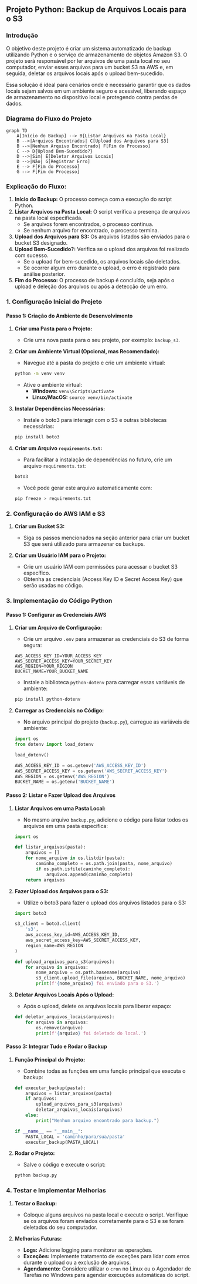 ## Projeto Python: Backup de Arquivos Locais para o S3

### Introdução

O objetivo deste projeto é criar um sistema automatizado de backup utilizando Python e o serviço de armazenamento de objetos Amazon S3. O projeto será responsável por ler arquivos de uma pasta local no seu computador, enviar esses arquivos para um bucket S3 na AWS e, em seguida, deletar os arquivos locais após o upload bem-sucedido.

Essa solução é ideal para cenários onde é necessário garantir que os dados locais sejam salvos em um ambiente seguro e acessível, liberando espaço de armazenamento no dispositivo local e protegendo contra perdas de dados.

### Diagrama do Fluxo do Projeto

```mermaid
graph TD
    A[Início do Backup] --> B{Listar Arquivos na Pasta Local}
    B -->|Arquivos Encontrados| C[Upload dos Arquivos para S3]
    B -->|Nenhum Arquivo Encontrado| F[Fim do Processo]
    C --> D{Upload Bem-Sucedido?}
    D -->|Sim| E[Deletar Arquivos Locais]
    D -->|Não| G[Registrar Erro]
    E --> F[Fim do Processo]
    G --> F[Fim do Processo]
```

### Explicação do Fluxo:

1. **Início do Backup:** O processo começa com a execução do script Python.
2. **Listar Arquivos na Pasta Local:** O script verifica a presença de arquivos na pasta local especificada.
   - Se arquivos forem encontrados, o processo continua.
   - Se nenhum arquivo for encontrado, o processo termina.
3. **Upload dos Arquivos para S3:** Os arquivos listados são enviados para o bucket S3 designado.
4. **Upload Bem-Sucedido?:** Verifica se o upload dos arquivos foi realizado com sucesso.
   - Se o upload for bem-sucedido, os arquivos locais são deletados.
   - Se ocorrer algum erro durante o upload, o erro é registrado para análise posterior.
5. **Fim do Processo:** O processo de backup é concluído, seja após o upload e deleção dos arquivos ou após a detecção de um erro.

### 1. Configuração Inicial do Projeto

#### Passo 1: Criação do Ambiente de Desenvolvimento

1. **Criar uma Pasta para o Projeto:**
   - Crie uma nova pasta para o seu projeto, por exemplo: `backup_s3`.

2. **Criar um Ambiente Virtual (Opcional, mas Recomendado):**
   - Navegue até a pasta do projeto e crie um ambiente virtual:
   
   ```bash
   python -m venv venv
   ```

   - Ative o ambiente virtual:
     - **Windows:** `venv\Scripts\activate`
     - **Linux/MacOS:** `source venv/bin/activate`

3. **Instalar Dependências Necessárias:**
   - Instale o boto3 para interagir com o S3 e outras bibliotecas necessárias:
   
   ```bash
   pip install boto3
   ```

4. **Criar um Arquivo `requirements.txt`:**
   - Para facilitar a instalação de dependências no futuro, crie um arquivo `requirements.txt`:
   
   ```bash
   boto3
   ```

   - Você pode gerar este arquivo automaticamente com:
   
   ```bash
   pip freeze > requirements.txt
   ```

### 2. Configuração do AWS IAM e S3

1. **Criar um Bucket S3:**
   - Siga os passos mencionados na seção anterior para criar um bucket S3 que será utilizado para armazenar os backups.

2. **Criar um Usuário IAM para o Projeto:**
   - Crie um usuário IAM com permissões para acessar o bucket S3 específico.
   - Obtenha as credenciais (Access Key ID e Secret Access Key) que serão usadas no código.

### 3. Implementação do Código Python

#### Passo 1: Configurar as Credenciais AWS

1. **Criar um Arquivo de Configuração:**
   - Crie um arquivo `.env` para armazenar as credenciais do S3 de forma segura:
   
   ```
   AWS_ACCESS_KEY_ID=YOUR_ACCESS_KEY
   AWS_SECRET_ACCESS_KEY=YOUR_SECRET_KEY
   AWS_REGION=YOUR_REGION
   BUCKET_NAME=YOUR_BUCKET_NAME
   ```

   - Instale a biblioteca `python-dotenv` para carregar essas variáveis de ambiente:
   
   ```bash
   pip install python-dotenv
   ```

2. **Carregar as Credenciais no Código:**

   - No arquivo principal do projeto (`backup.py`), carregue as variáveis de ambiente:
   
   ```python
   import os
   from dotenv import load_dotenv

   load_dotenv()

   AWS_ACCESS_KEY_ID = os.getenv('AWS_ACCESS_KEY_ID')
   AWS_SECRET_ACCESS_KEY = os.getenv('AWS_SECRET_ACCESS_KEY')
   AWS_REGION = os.getenv('AWS_REGION')
   BUCKET_NAME = os.getenv('BUCKET_NAME')
   ```

#### Passo 2: Listar e Fazer Upload dos Arquivos

1. **Listar Arquivos em uma Pasta Local:**

   - No mesmo arquivo `backup.py`, adicione o código para listar todos os arquivos em uma pasta específica:
   
   ```python
   import os

   def listar_arquivos(pasta):
       arquivos = []
       for nome_arquivo in os.listdir(pasta):
           caminho_completo = os.path.join(pasta, nome_arquivo)
           if os.path.isfile(caminho_completo):
               arquivos.append(caminho_completo)
       return arquivos
   ```

2. **Fazer Upload dos Arquivos para o S3:**

   - Utilize o boto3 para fazer o upload dos arquivos listados para o S3:
   
   ```python
   import boto3

   s3_client = boto3.client(
       's3',
       aws_access_key_id=AWS_ACCESS_KEY_ID,
       aws_secret_access_key=AWS_SECRET_ACCESS_KEY,
       region_name=AWS_REGION
   )

   def upload_arquivos_para_s3(arquivos):
       for arquivo in arquivos:
           nome_arquivo = os.path.basename(arquivo)
           s3_client.upload_file(arquivo, BUCKET_NAME, nome_arquivo)
           print(f'{nome_arquivo} foi enviado para o S3.')
   ```

3. **Deletar Arquivos Locais Após o Upload:**

   - Após o upload, delete os arquivos locais para liberar espaço:
   
   ```python
   def deletar_arquivos_locais(arquivos):
       for arquivo in arquivos:
           os.remove(arquivo)
           print(f'{arquivo} foi deletado do local.')
   ```

#### Passo 3: Integrar Tudo e Rodar o Backup

1. **Função Principal do Projeto:**

   - Combine todas as funções em uma função principal que executa o backup:
   
   ```python
   def executar_backup(pasta):
       arquivos = listar_arquivos(pasta)
       if arquivos:
           upload_arquivos_para_s3(arquivos)
           deletar_arquivos_locais(arquivos)
       else:
           print("Nenhum arquivo encontrado para backup.")

   if __name__ == "__main__":
       PASTA_LOCAL = 'caminho/para/sua/pasta'
       executar_backup(PASTA_LOCAL)
   ```

2. **Rodar o Projeto:**

   - Salve o código e execute o script:
   
   ```bash
   python backup.py
   ```

### 4. Testar e Implementar Melhorias

1. **Testar o Backup:**
   - Coloque alguns arquivos na pasta local e execute o script. Verifique se os arquivos foram enviados corretamente para o S3 e se foram deletados do seu computador.

2. **Melhorias Futuras:**
   - **Logs:** Adicione logging para monitorar as operações.
   - **Exceções:** Implemente tratamento de exceções para lidar com erros durante o upload ou a exclusão de arquivos.
   - **Agendamento:** Considere utilizar o `cron` no Linux ou o Agendador de Tarefas no Windows para agendar execuções automáticas do script.